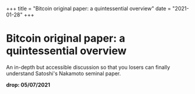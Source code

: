 +++
title = "Bitcoin original paper: a quintessential overview"
date = "2021-01-28"
+++



# Bitcoin original paper: a quintessential overview

An in-depth but accessible discussion so that you losers can finally understand Satoshi's Nakamoto seminal paper.

**drop: 05/07/2021**
